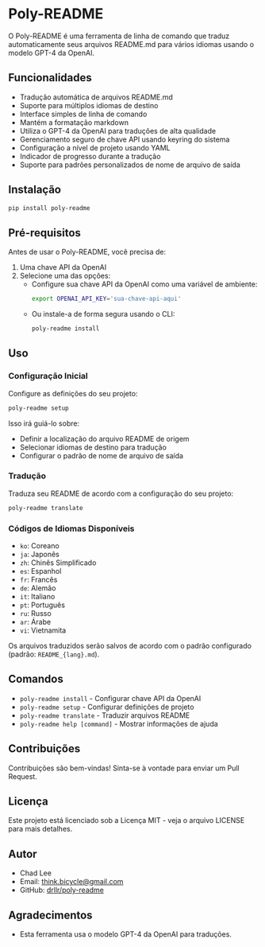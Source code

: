 # Poly-README

O Poly-README é uma ferramenta de linha de comando que traduz automaticamente seus arquivos README.md para vários idiomas usando o modelo GPT-4 da OpenAI.

## Funcionalidades

- Tradução automática de arquivos README.md
- Suporte para múltiplos idiomas de destino
- Interface simples de linha de comando
- Mantém a formatação markdown
- Utiliza o GPT-4 da OpenAI para traduções de alta qualidade
- Gerenciamento seguro de chave API usando keyring do sistema
- Configuração a nível de projeto usando YAML
- Indicador de progresso durante a tradução
- Suporte para padrões personalizados de nome de arquivo de saída

## Instalação

```bash
pip install poly-readme
```

## Pré-requisitos

Antes de usar o Poly-README, você precisa de:

1. Uma chave API da OpenAI
2. Selecione uma das opções:
   - Configure sua chave API da OpenAI como uma variável de ambiente:
     ```bash
     export OPENAI_API_KEY='sua-chave-api-aqui'
     ```
   - Ou instale-a de forma segura usando o CLI:
     ```bash
     poly-readme install
     ```

## Uso

### Configuração Inicial

Configure as definições do seu projeto:

```bash
poly-readme setup
```

Isso irá guiá-lo sobre:

- Definir a localização do arquivo README de origem
- Selecionar idiomas de destino para tradução
- Configurar o padrão de nome de arquivo de saída

### Tradução

Traduza seu README de acordo com a configuração do seu projeto:

```bash
poly-readme translate
```

### Códigos de Idiomas Disponíveis

- `ko`: Coreano
- `ja`: Japonês
- `zh`: Chinês Simplificado
- `es`: Espanhol
- `fr`: Francês
- `de`: Alemão
- `it`: Italiano
- `pt`: Português
- `ru`: Russo
- `ar`: Árabe
- `vi`: Vietnamita

Os arquivos traduzidos serão salvos de acordo com o padrão configurado (padrão: `README_{lang}.md`).

## Comandos

- `poly-readme install` - Configurar chave API da OpenAI
- `poly-readme setup` - Configurar definições de projeto
- `poly-readme translate` - Traduzir arquivos README
- `poly-readme help [command]` - Mostrar informações de ajuda

## Contribuições

Contribuições são bem-vindas! Sinta-se à vontade para enviar um Pull Request.

## Licença

Este projeto está licenciado sob a Licença MIT - veja o arquivo LICENSE para mais detalhes.

## Autor

- Chad Lee
- Email: think.bicycle@gmail.com
- GitHub: [drllr/poly-readme](https://github.com/drllr/poly-readme)

## Agradecimentos

- Esta ferramenta usa o modelo GPT-4 da OpenAI para traduções.